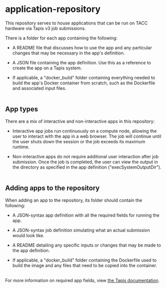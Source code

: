 # application-repository
This repository serves to house applications that can be run on TACC hardware via Tapis v3 job submissions.

There is a folder for each app containing the following:
* A README file that discusses how to use the app and any particular changes that may be necessary in the app's definition.

* A JSON file containing the app definition. Use this as a reference to create the app on a Tapis system.

* If applicable, a "docker_build" folder containing everything needed to build the app's Docker container from scratch, such as the Dockerfile and associated input files.
<br><br>

## App types

There are a mix of interactive and non-interactive apps in this repository: 
* Interactive app jobs run continuously on a compute node, allowing the user to interact with the app in a web browser. The job will continue until the user shuts down the session or the job exceeds its maximum runtime.

* Non-interactive apps do not require additional user interaction after job submission. Once the job is completed, the user can view the output in the directory as specified in the app definition ("execSystemOutputDir").
<br><br>


## Adding apps to the repository

When adding an app to the repository, its folder should contain the following:
* A JSON-syntax app definition with all the required fields for running the app.

* A JSON-syntax job definition simulating what an actual submission would look like.

* A README detailing any specific inputs or changes that may be made to the app definition. 

* If applicable, a "docker_build" folder containing the Dockerfile used to build the image and any files that need to be copied into the container.
<br><br>

For more information on required app fields, view [the Tapis documentation](https://tapis-project.github.io/live-docs/?service=Apps#operation/createAppVersion).